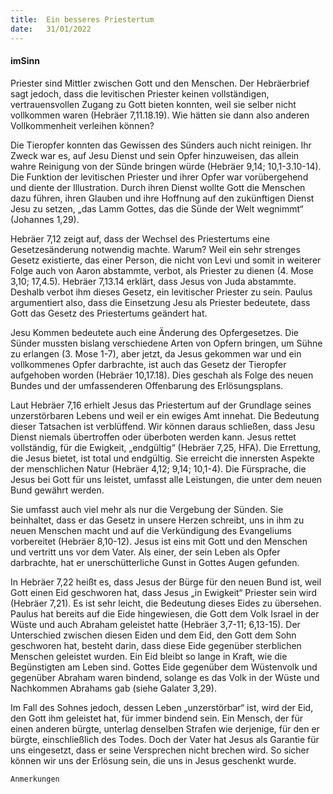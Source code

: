 ```yaml
---
title:  Ein besseres Priestertum
date:   31/01/2022
---
```


#### imSinn

Priester sind Mittler zwischen Gott und den Menschen. Der Hebräerbrief sagt jedoch, dass die levitischen Priester keinen vollständigen, vertrauensvollen Zugang zu Gott bieten konnten, weil sie selber nicht vollkommen waren (Hebräer 7,11.18.19). Wie hätten sie dann also anderen Vollkommenheit verleihen können?

Die Tieropfer konnten das Gewissen des Sünders auch nicht reinigen. Ihr Zweck war es, auf Jesu Dienst und sein Opfer hinzuweisen, das allein wahre Reinigung von der Sünde bringen würde (Hebräer 9,14; 10,1-3.10-14). Die Funktion der levitischen Priester und ihrer Opfer war vorübergehend und diente der Illustration. Durch ihren Dienst wollte Gott die Menschen dazu führen, ihren Glauben und ihre Hoffnung auf den zukünftigen Dienst Jesu zu setzen, „das Lamm Gottes, das die Sünde der Welt wegnimmt“ (Johannes 1,29).

Hebräer 7,12 zeigt auf, dass der Wechsel des Priestertums eine Gesetzesänderung notwendig machte. Warum? Weil ein sehr strenges Gesetz existierte, das einer Person, die nicht von Levi und somit in weiterer Folge auch von Aaron abstammte, verbot, als Priester zu dienen (4. Mose 3,10; 17,4.5). Hebräer 7,13.14 erklärt, dass Jesus von Juda abstammte. Deshalb verbot ihm dieses Gesetz, ein levitischer Priester zu sein. Paulus argumentiert also, dass die Einsetzung Jesu als Priester bedeutete, dass Gott das Gesetz des Priestertums geändert hat.

Jesu Kommen bedeutete auch eine Änderung des Opfergesetzes. Die Sünder mussten bislang verschiedene Arten von Opfern bringen, um Sühne zu erlangen (3. Mose 1-7), aber jetzt, da Jesus gekommen war und ein vollkommenes Opfer darbrachte, ist auch das Gesetz der Tieropfer aufgehoben worden (Hebräer 10,17.18). Dies geschah als Folge des neuen Bundes und der umfassenderen Offenbarung des Erlösungsplans.

Laut Hebräer 7,16 erhielt Jesus das Priestertum auf der Grundlage seines unzerstörbaren Lebens und weil er ein ewiges Amt innehat. Die Bedeutung dieser Tatsachen ist verblüffend. Wir können daraus schließen, dass Jesu Dienst niemals übertroffen oder überboten werden kann. Jesus rettet vollständig, für die Ewigkeit, „endgültig“ (Hebräer 7,25, HFA). Die Errettung, die Jesus bietet, ist total und endgültig. Sie erreicht die innersten Aspekte der menschlichen Natur (Hebräer 4,12; 9,14; 10,1-4). Die Fürsprache, die Jesus bei Gott für uns leistet, umfasst alle Leistungen, die unter dem neuen Bund gewährt werden.

Sie umfasst auch viel mehr als nur die Vergebung der Sünden. Sie beinhaltet, dass er das Gesetz in unsere Herzen schreibt, uns in ihm zu neuen Menschen macht und auf die Verkündigung des Evangeliums vorbereitet (Hebräer 8,10-12). Jesus ist eins mit Gott und den Menschen und vertritt uns vor dem Vater. Als einer, der sein Leben als Opfer darbrachte, hat er unerschütterliche Gunst in Gottes Augen gefunden.

In Hebräer 7,22 heißt es, dass Jesus der Bürge für den neuen Bund ist, weil Gott einen Eid geschworen hat, dass Jesus „in Ewigkeit“ Priester sein wird (Hebräer 7,21). Es ist sehr leicht, die Bedeutung dieses Eides zu übersehen. Paulus hat bereits auf die Eide hingewiesen, die Gott dem Volk Israel in der Wüste und auch Abraham geleistet hatte (Hebräer 3,7-11; 6,13-15). Der Unterschied zwischen diesen Eiden und dem Eid, den Gott dem Sohn geschworen hat, besteht darin, dass diese Eide gegenüber sterblichen Menschen geleistet wurden. Ein Eid bleibt so lange in Kraft, wie die Begünstigten am Leben sind. Gottes Eide gegenüber dem Wüstenvolk und gegenüber Abraham waren bindend, solange es das Volk in der Wüste und Nachkommen Abrahams gab (siehe Galater 3,29).

Im Fall des Sohnes jedoch, dessen Leben „unzerstörbar“ ist, wird der Eid, den Gott ihm geleistet hat, für immer bindend sein. Ein Mensch, der für einen anderen bürgte, unterlag denselben Strafen wie derjenige, für den er bürgte, einschließlich des Todes. Doch der Vater hat Jesus als Garantie für uns eingesetzt, dass er seine Versprechen nicht brechen wird. So sicher können wir uns der Erlösung sein, die uns in Jesus geschenkt wurde.


`Anmerkungen`
